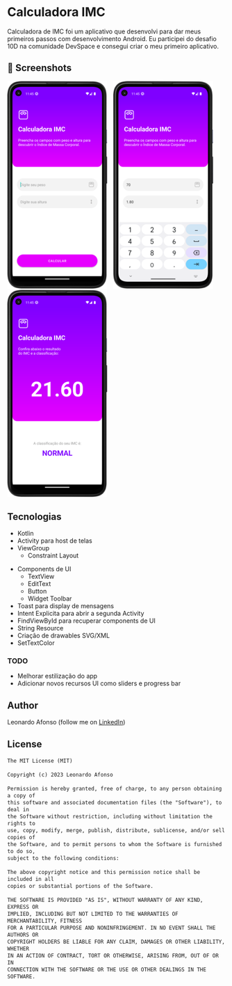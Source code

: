 # Calculadora IMC
Calculadora de IMC foi um aplicativo que desenvolvi para dar meus primeiros passos com desenvolvimento Android. Eu participei do desafio 10D na comunidade DevSpace e consegui criar o meu primeiro aplicativo. 



## :camera_flash: Screenshots
<!-- You can add more screenshots here if you like -->
<img src="/result/06.png" width="230">&emsp;<img src="/result/07.png" width="230">&emsp;<img src="/result/08.png" width="230">

## Tecnologias
* Kotlin
* Activity para host de telas
* ViewGroup
    * Constraint Layout
- Components de UI
    - TextView
    - EditText
    - Button
    - Widget Toolbar
- Toast para display de mensagens
- Intent Explicita para abrir a segunda Activity
- FindViewById para recuperar components de UI
- String Resource
- Criação de drawables SVG/XML
- SetTextColor


### TODO
- Melhorar estilização do app
- Adicionar novos recursos UI como sliders e progress bar

## Author
Leonardo Afonso (follow me on [LinkedIn](https://www.linkedin.com/in/leonardo-afonso-556a39261/))

## License
```
The MIT License (MIT)

Copyright (c) 2023 Leonardo Afonso

Permission is hereby granted, free of charge, to any person obtaining a copy of
this software and associated documentation files (the "Software"), to deal in
the Software without restriction, including without limitation the rights to
use, copy, modify, merge, publish, distribute, sublicense, and/or sell copies of
the Software, and to permit persons to whom the Software is furnished to do so,
subject to the following conditions:

The above copyright notice and this permission notice shall be included in all
copies or substantial portions of the Software.

THE SOFTWARE IS PROVIDED "AS IS", WITHOUT WARRANTY OF ANY KIND, EXPRESS OR
IMPLIED, INCLUDING BUT NOT LIMITED TO THE WARRANTIES OF MERCHANTABILITY, FITNESS
FOR A PARTICULAR PURPOSE AND NONINFRINGEMENT. IN NO EVENT SHALL THE AUTHORS OR
COPYRIGHT HOLDERS BE LIABLE FOR ANY CLAIM, DAMAGES OR OTHER LIABILITY, WHETHER
IN AN ACTION OF CONTRACT, TORT OR OTHERWISE, ARISING FROM, OUT OF OR IN
CONNECTION WITH THE SOFTWARE OR THE USE OR OTHER DEALINGS IN THE SOFTWARE.
```
